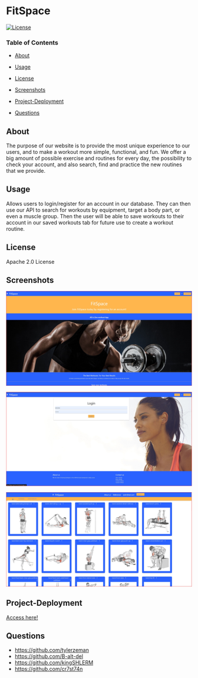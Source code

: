 # FitSpace

[![License](https://img.shields.io/badge/License-Apache_2.0-yellowgreen.svg)](https://opensource.org/licenses/Apache-2.0)  

### Table of Contents

 * [About](#About)

 * [Usage](#Usage)

 * [License](#License)

 * [Screenshots](#Screenshots)

 * [Project-Deployment](#Project-Deployment)

 * [Questions](#Questions)

## About

The purpose of our website is to provide the most unique experience to our users, and to make a workout more simple, functional, and fun. We offer a big amount of possible exercise and routines for every day, the possibility to check your account, and also search, find and practice the new routines that we provide.

## Usage

Allows users to login/register for an account in our database. They can then use our API to search for workouts by equipment, target a body part, or even a muscle group. Then the user will be able to save workouts to their account in our saved workouts tab for future use to create a workout routine. 

## License

Apache 2.0 License

## Screenshots

![homepage Screenshot](./images/homepage.jpg?raw=true "homepage Screenshot")

![Login Screenshot](./images/login.jpg?raw=true "login screenshot")

![Workouts Screenshot](./images/workout.jpg?raw=true "workouts screenshot")

## Project-Deployment
[Access here!](https://fitspace-stay-fit-my-friends.herokuapp.com/)

## Questions
 
 * https://github.com/tylerzeman
 * https://github.com/B-alt-del
 * https://github.com/kingSHLERM
 * https://github.com/cr7st74n 

